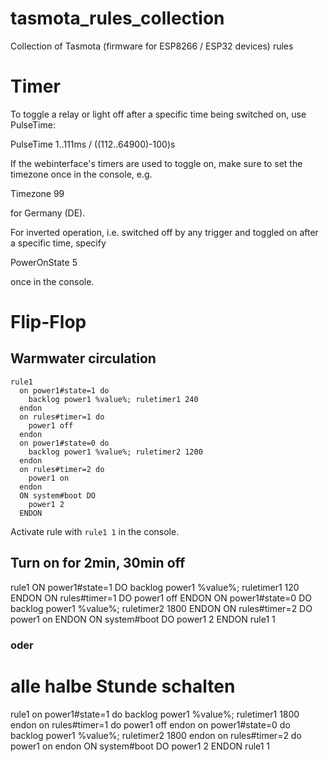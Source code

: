 # tasmota_rules_collection
Collection of Tasmota (firmware for ESP8266 / ESP32 devices) rules



Timer
=====
To toggle a relay or light off after a specific time being switched on, use PulseTime:

  PulseTime<x> 1..111ms / ((112..64900)-100)s

If the webinterface's timers are used to toggle on, make sure to set the timezone once in the console, e.g. 

  Timezone 99

for Germany (DE).

For inverted operation, i.e. switched off by any trigger and toggled on after a specific time, specify

  PowerOnState 5

once in the console.


Flip-Flop
=========
Warmwater circulation
---------------------

```
rule1
  on power1#state=1 do 
    backlog power1 %value%; ruletimer1 240 
  endon 
  on rules#timer=1 do 
    power1 off
  endon 
  on power1#state=0 do 
    backlog power1 %value%; ruletimer2 1200 
  endon 
  on rules#timer=2 do 
    power1 on
  endon
  ON system#boot DO
    power1 2
  ENDON
```
Activate rule with ```rule1 1``` in the console.

Turn on for 2min, 30min off
---------------------------
rule1
  ON power1#state=1 DO
    backlog power1 %value%; ruletimer1 120
  ENDON
  ON rules#timer=1 DO
    power1 off
  ENDON
  ON power1#state=0 DO
    backlog power1 %value%; ruletimer2 1800
  ENDON
  ON rules#timer=2 DO
    power1 on
  ENDON
  ON system#boot DO
    power1 2
  ENDON
rule1 1

### oder ###

# alle halbe Stunde schalten
rule1 on power1#state=1 do backlog power1 %value%; ruletimer1 1800 endon on rules#timer=1 do power1 off endon on power1#state=0 do backlog power1 %value%; ruletimer2 1800 endon on rules#timer=2 do power1 on endon  ON system#boot DO power1 2 ENDON
rule1 1

